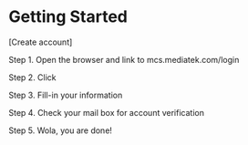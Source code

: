 # Getting Started

[Create account]

Step 1. Open the browser and link to mcs.mediatek.com/login

Step 2. Click

Step 3. Fill-in your information

Step 4. Check your mail box for account verification

Step 5. Wola, you are done!



